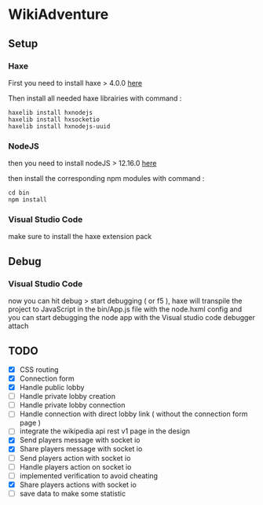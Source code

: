 # WikiAdventure

## Setup

### Haxe

First you need to install haxe > 4.0.0 [here](https://haxe.org/download/)

Then install all needed haxe librairies with command :
```
haxelib install hxnodejs
haxelib install hxsocketio
haxelib install hxnodejs-uuid
```
### NodeJS

then you need to install nodeJS > 12.16.0 [here](https://nodejs.org/en/download/)

then install the corresponding npm modules with command :
```
cd bin
npm install
```
 ### Visual Studio Code   

make sure to install the haxe extension pack

## Debug

### Visual Studio Code

now you can hit debug > start debugging ( or f5 ), haxe will transpile the project to JavaScript in the bin/App.js file with the         node.hxml config and you can start debugging the node app with the Visual studio code debugger attach
    
    
## TODO

- [x] CSS routing
- [x] Connection form
- [x] Handle public lobby
- [ ] Handle private lobby creation
- [ ] Handle private lobby connection
- [ ] Handle connection with direct lobby link ( without the connection form page )
- [ ] integrate the wikipedia api rest v1 page in the design
- [x] Send players message with socket io
- [x] Share players message with socket io
- [ ] Send players action with socket io
- [ ] Handle players action on socket io
- [ ] implemented verification to avoid cheating
- [x] Share players actions with socket io
- [ ] save data to make some statistic
